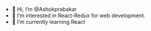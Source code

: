 - 👋 Hi, I’m @Ashokprabakar
- 👀 I’m interested in React-Redux for web development.
- 🌱 I’m currently learning React 


<!---
Ashokprabakar/Ashokprabakar is a ✨ special ✨ repository because its `README.md` (this file) appears on your GitHub profile.
You can click the Preview link to take a look at your changes.
--->
